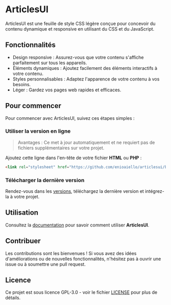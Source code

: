 # ArticlesUI

ArticlesUI est une feuille de style CSS légère conçue pour concevoir du contenu dynamique et responsive en utilisant du CSS et du JavaScript.

## Fonctionnalités

- Design responsive : Assurez-vous que votre contenu s'affiche parfaitement sur tous les appareils.
- Éléments dynamiques : Ajoutez facilement des éléments interactifs à votre contenu.
- Styles personnalisables : Adaptez l'apparence de votre contenu à vos besoins.
- Léger : Gardez vos pages web rapides et efficaces.

## Pour commencer

Pour commencer avec ArticlesUI, suivez ces étapes simples :

### Utiliser la version en ligne

> Avantages : Ce met à jour automatiquement et ne requiert pas de fichiers supplémentaires sur votre projet.

Ajoutez cette ligne dans l'en-tête de votre fichier **HTML** ou **PHP** :

```html
<link rel="stylesheet" href="https://github.com/enioaiello/articlesui/blob/main/articlesui.css">
```

### Télécharger la dernière version

Rendez-vous dans les [versions](https://github.com/enioaiello/articlesui/releases/latest), téléchargez la dernière version et intégrez-la à votre projet.

## Utilisation

Consultez la [documentation](https://articlesui.gitbook.io/demarrage-rapide-darticlesui/) pour savoir comment utiliser **ArticlesUI**.

## Contribuer

Les contributions sont les bienvenues ! Si vous avez des idées d'améliorations ou de nouvelles fonctionnalités, n'hésitez pas à ouvrir une issue ou à soumettre une pull request.

## Licence

Ce projet est sous licence GPL-3.0 - voir le fichier [LICENSE](LICENSE) pour plus de détails.
